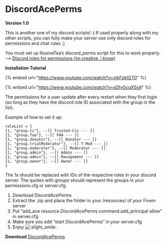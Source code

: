 # DiscordAcePerms

**Version 1.0**

This is another one of my discord scripts! :\) If used properly along with my other scripts, you can fully make your server use only discord roles for permissions and chat roles ;\)

You must set up IllusiveTea’s discord\_perms script for this to work properly. —&gt; [Discord roles for permissions \(im creative, i know\)](https://forum.cfx.re/t/discord-roles-for-permissions-im-creative-i-know/233805)

**Installation Tutorial**

{% embed url="https://www.youtube.com/watch?v=sjbFzkII2T0" %}

{% embed url="https://www.youtube.com/watch?v=xDfyGcqX5sA" %}

The permissions for a user update after every restart when they first login \(so long as they have the discord role ID associated with the group in the list\).

Example of how to set it up:

```text
roleList = {
{1, "group.tc"}, --[[ Trusted-Civ --- ]] 
{1, "group.faa"}, --[[ FAA --- ]]
{1, "group.donator"}, --[[ Donator --- ]]
{1, "group.trialModerator"}, --[[ T-Mod --- ]] 
{1, "group.moderator"}, --[[ Moderator --- ]]
{1, "group.admin"}, --[[ Admin --- ]]
{1, "group.admin"}, --[[ Management --- ]]
{1, "group.owner"}, --[[ Owner --- ]]
}
```

The 1s should be replaced with IDs of the respective roles in your discord server. The quotes with groups should represent the groups in your permissions.cfg or server.cfg.

1. Download DiscordAcePerms
2. Extract the .zip and place the folder in your /resources/ of your Fivem server
3. Put “add\_ace resource.DiscordAcePerms command.add\_principal allow” in server.cfg
4. Make sure you add “start DiscordAcePerms” in your server.cfg
5. Enjoy ![:slight\_smile:](https://forum.cfx.re/images/emoji/twitter/slight_smile.png?v=9)

**Download** [DiscordAcePerms](https://github.com/TheWolfBadger/DiscordAcePerms)


